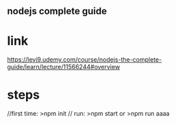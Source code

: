 ## nodejs complete guide

# link
https://levi9.udemy.com/course/nodejs-the-complete-guide/learn/lecture/11566244#overview<br>

# steps
//first time: >npm init
// run: >npm start or >npm run aaaa